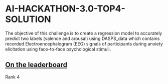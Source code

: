 # AI-HACKATHON-3.0-TOP4-SOLUTION

The objective of this challenge is to create a regression model to accurately predict two labels (valence and arousal) using DASPS_data which contains recorded Electroencephalogram (EEG) signals of participants during anxiety elicitation using face-to-face psychological stimuli. 

## [On the leaderboard](https://zindi.africa/competitions/ai-hackthaon-30/leaderboard)
Rank 4
